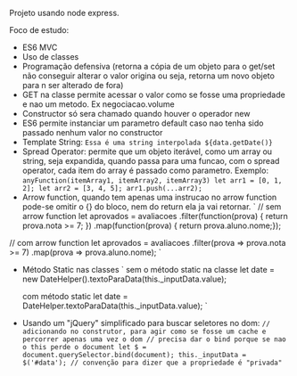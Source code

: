 Projeto usando node express.

Foco de estudo:

- ES6 MVC
- Uso de classes
- Programação defensiva (retorna a cópia de um objeto para o get/set não conseguir alterar o valor origina ou seja, retorna um novo objeto para n ser alterado de fora)
- GET na classe permite acessar o valor como se fosse uma propriedade e nao um metodo. Ex negociacao.volume
- Constructor  só sera chamado quando houver o operador new
- ES6 permite instanciar um parametro default caso nao tenha sido passado nenhum valor no constructor
- Template String: `Essa é uma string interpolada ${data.getDate()}`
- Spread Operator:  permite que um objeto iterável, como um array ou string, seja expandida, quando passa para uma funcao, com o spread operator, cada item do array é passado como parametro. Exemplo:
`
    anyFunction(itemArray1, itemArray2, itemArray3)
    let arr1 = [0, 1, 2];
    let arr2 = [3, 4, 5];
    arr1.push(...arr2);
`
- Arrow function, quando tem apenas uma instrucao no arrow function pode-se omitir o {} do bloco, nem do return ela ja vai retornar.
`
// sem arrow function
let aprovados = avaliacoes
    .filter(function(prova) { return prova.nota >= 7; })
    .map(function(prova) { return prova.aluno.nome;});

// com arrow function
let aprovados = avaliacoes
    .filter(prova => prova.nota >= 7)
    .map(prova => prova.aluno.nome);
`
- Método Static nas classes
`
    sem o método static na classe
    let date = new DateHelper().textoParaData(this._inputData.value);
        
    com método static
    let date = DateHelper.textoParaData(this._inputData.value);
`
- Usando um "jQuery" simplificado para buscar seletores no dom:
`
// adicionando no construtor, para agir como se fosse um cache e percorrer apenas uma vez o dom
// precisa dar o bind porque se nao o this perde o document
let $ = document.querySelector.bind(document);
this._inputData = $('#data'); // convenção para dizer que a propriedade é "privada"
`
